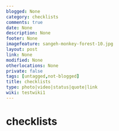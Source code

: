 ```yaml
---
blogged: None
category: checklists
comments: true
date: None
description: None
footer: None
imagefeature: sangeh-monkey-forest-10.jpg
layout: post
link: None
modified: None
otherlocations: None
private: false
tags: [untagged,not-blogged]
title: checklists
type: photo|video|status|quote|link
wiki: testwiki1
---
```

<!--summary-->

# checklists